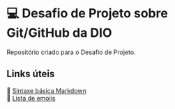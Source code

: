 # :computer: Desafio de Projeto sobre Git/GitHub da DIO
Repositório criado para o Desafio de Projeto.

## Links úteis
:small_blue_diamond: [Sintaxe básica Markdown](https://www.markdownguide.org/basic-syntax/)<br>
:small_blue_diamond: [Lista de emojis](https://gist.github.com/rxaviers/7360908)
